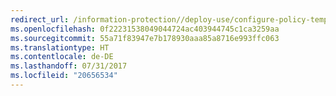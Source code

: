 ```yaml
---
redirect_url: /information-protection//deploy-use/configure-policy-templates
ms.openlocfilehash: 0f22231538049044724ac403944745c1ca3259aa
ms.sourcegitcommit: 55a71f83947e7b178930aaa85a8716e993ffc063
ms.translationtype: HT
ms.contentlocale: de-DE
ms.lasthandoff: 07/31/2017
ms.locfileid: "20656534"
---
```

